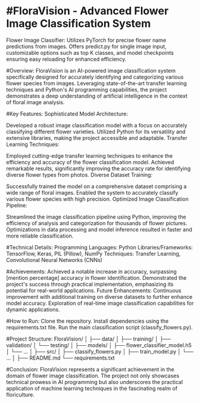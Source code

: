 # #FloraVision - Advanced Flower Image Classification System
Flower Image Classifier: Utilizes PyTorch for precise flower name predictions from images. Offers predict.py for single image input, customizable options such as top K classes, and model checkpoints ensuring easy reloading for enhanced efficiency.

#Overview:
FloraVision is an AI-powered image classification system specifically designed for accurately identifying and categorizing various flower species from images. Leveraging state-of-the-art transfer learning techniques and Python's AI programming capabilities, the project demonstrates a deep understanding of artificial intelligence in the context of floral image analysis.

#Key Features:
Sophisticated Model Architecture:

Developed a robust image classification model with a focus on accurately classifying different flower varieties.
Utilized Python for its versatility and extensive libraries, making the project accessible and adaptable.
Transfer Learning Techniques:

Employed cutting-edge transfer learning techniques to enhance the efficiency and accuracy of the flower classification model.
Achieved remarkable results, significantly improving the accuracy rate for identifying diverse flower types from photos.
Diverse Dataset Training:

Successfully trained the model on a comprehensive dataset comprising a wide range of floral images.
Enabled the system to accurately classify various flower species with high precision.
Optimized Image Classification Pipeline:

Streamlined the image classification pipeline using Python, improving the efficiency of analysis and categorization for thousands of flower pictures.
Optimizations in data processing and model inference resulted in faster and more reliable classification.

#Technical Details:
Programming Languages: Python
Libraries/Frameworks: TensorFlow, Keras, PIL (Pillow), NumPy
Techniques: Transfer Learning, Convolutional Neural Networks (CNNs)

#Achievements:
Achieved a notable increase in accuracy, surpassing [mention percentage] accuracy in flower identification.
Demonstrated the project's success through practical implementation, emphasizing its potential for real-world applications.
Future Enhancements:
Continuous improvement with additional training on diverse datasets to further enhance model accuracy.
Exploration of real-time image classification capabilities for dynamic applications.

#How to Run:
Clone the repository.
Install dependencies using the requirements.txt file.
Run the main classification script (classify_flowers.py).

#Project Structure:
FloraVision/
│
├── data/
│   ├── training/
│   ├── validation/
│   └── testing/
│
├── models/
│   ├── flower_classifier_model.h5
│   └── ...
│
├── src/
│   ├── classify_flowers.py
│   ├── train_model.py
│   └── ...
│
├── README.md
└── requirements.txt

#Conclusion:
FloraVision represents a significant achievement in the domain of flower image classification. The project not only showcases technical prowess in AI programming but also underscores the practical application of machine learning techniques in the fascinating realm of floriculture.
